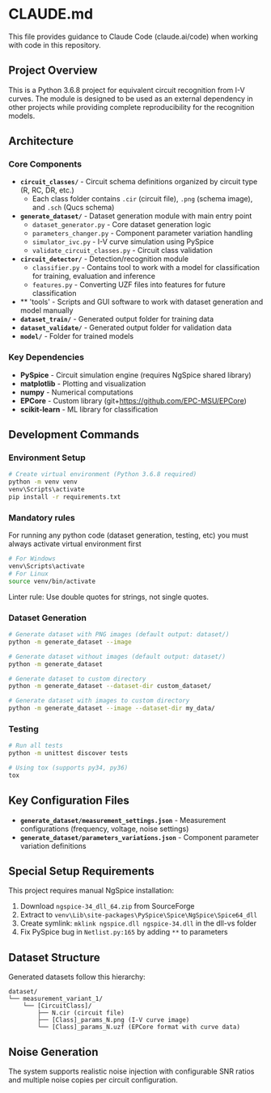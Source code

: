 # CLAUDE.md

This file provides guidance to Claude Code (claude.ai/code) when working with code in this repository.

## Project Overview

This is a Python 3.6.8 project for equivalent circuit recognition from I-V curves. The module is designed to be used as an external dependency in other projects while providing complete reproducibility for the recognition models.

## Architecture

### Core Components

- **`circuit_classes/`** - Circuit schema definitions organized by circuit type (R, RC, DR, etc.)
  - Each class folder contains `.cir` (circuit file), `.png` (schema image), and `.sch` (Qucs schema)
- **`generate_dataset/`** - Dataset generation module with main entry point
  - `dataset_generator.py` - Core dataset generation logic
  - `parameters_changer.py` - Component parameter variation handling
  - `simulator_ivc.py` - I-V curve simulation using PySpice
  - `validate_circuit_classes.py` - Circuit class validation
- **`circuit_detector/`** - Detection/recognition module
  - `classifier.py` - Contains tool to work with a model for classification for training, evaluation and inference 
  - `features.py` - Converting UZF files into features for future classification
- ** 'tools' - Scripts and GUI software to work with dataset generation and model manually
- **`dataset_train/`** - Generated output folder for training data
- **`dataset_validate/`** - Generated output folder for validation data
- **`model/`** - Folder for trained models

### Key Dependencies

- **PySpice** - Circuit simulation engine (requires NgSpice shared library)
- **matplotlib** - Plotting and visualization
- **numpy** - Numerical computations
- **EPCore** - Custom library (git+https://github.com/EPC-MSU/EPCore)
- **scikit-learn** - ML library for classification

## Development Commands

### Environment Setup

```bash
# Create virtual environment (Python 3.6.8 required)
python -m venv venv
venv\Scripts\activate
pip install -r requirements.txt
```

### Mandatory rules

For running any python code (dataset generation, testing, etc) you must always activate virtual environment first
```bash
# For Windows
venv\Scripts\activate
# For Linux
source venv/bin/activate
```
Linter rule: Use double quotes for strings, not single quotes.

### Dataset Generation
```bash
# Generate dataset with PNG images (default output: dataset/)
python -m generate_dataset --image

# Generate dataset without images (default output: dataset/)
python -m generate_dataset

# Generate dataset to custom directory
python -m generate_dataset --dataset-dir custom_dataset/

# Generate dataset with images to custom directory
python -m generate_dataset --image --dataset-dir my_data/
```

### Testing
```bash
# Run all tests
python -m unittest discover tests

# Using tox (supports py34, py36)
tox
```

## Key Configuration Files

- **`generate_dataset/measurement_settings.json`** - Measurement configurations (frequency, voltage, noise settings)
- **`generate_dataset/parameters_variations.json`** - Component parameter variation definitions

## Special Setup Requirements

This project requires manual NgSpice installation:
1. Download `ngspice-34_dll_64.zip` from SourceForge
2. Extract to `venv\Lib\site-packages\PySpice\Spice\NgSpice\Spice64_dll`
3. Create symlink: `mklink ngspice.dll ngspice-34.dll` in the dll-vs folder
4. Fix PySpice bug in `Netlist.py:165` by adding `**` to parameters

## Dataset Structure

Generated datasets follow this hierarchy:
```
dataset/
└── measurement_variant_1/
    └── [CircuitClass]/
        ├── N.cir (circuit file)
        ├── [Class]_params_N.png (I-V curve image)
        └── [Class]_params_N.uzf (EPCore format with curve data)
```

## Noise Generation

The system supports realistic noise injection with configurable SNR ratios and multiple noise copies per circuit configuration.